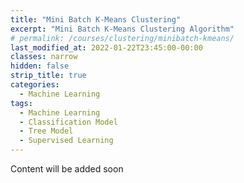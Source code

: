 ```yaml
---
title: "Mini Batch K-Means Clustering"
excerpt: "Mini Batch K-Means Clustering Algorithm"
# permalink: /courses/clustering/minibatch-kmeans/
last_modified_at: 2022-01-22T23:45:00-00:00
classes: narrow
hidden: false
strip_title: true
categories:
  - Machine Learning
tags: 
  - Machine Learning
  - Classification Model
  - Tree Model
  - Supervised Learning
---
```

Content will be added soon